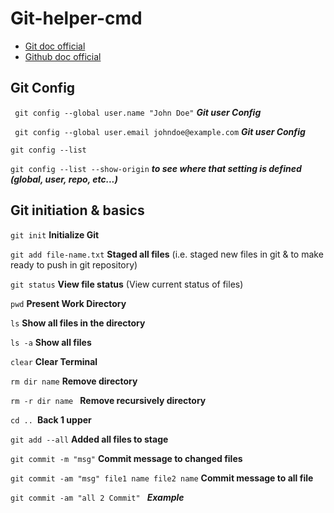 # Git-helper-cmd
- [Git doc official](https://git-scm.com/docs)
- [Github doc official](https://docs.github.com/en)

## Git Config
``` git config --global user.name "John Doe"``` ***Git user Config***
 
``` git config --global user.email johndoe@example.com``` ***Git user Config***

```git config --list``` 

```git config --list --show-origin``` ***to see where that setting is defined (global, user, repo, etc...)***


## Git initiation & basics

```git init``` **Initialize Git**

```git add file-name.txt``` **Staged all files** (i.e. staged new files in git & to make ready to push in git repository)

```git status``` **View file status** (View current status of files)

```pwd``` **Present Work Directory**

```ls```  **Show all files in the directory**

```ls -a``` **Show all files <including hidden> in the directory**

```clear``` **Clear Terminal**

```rm dir name```  **Remove directory**
  
```rm -r dir name ``` **Remove recursively directory** 
  
```cd .. ```**Back 1 upper**

```git add --all``` **Added all files to stage**

```git commit -m "msg"``` **Commit message to changed files**

```git commit -am "msg" file1 name file2 name``` **Commit message to all file**

```git commit -am "all 2 Commit" ``` ***Example***
  
  





























